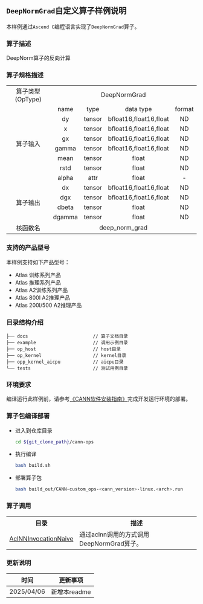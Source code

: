 ## `DeepNormGrad`自定义算子样例说明 
本样例通过`Ascend C`编程语言实现了`DeepNormGrad`算子。

### 算子描述
DeepNorm算子的反向计算

### 算子规格描述

<table>
<tr><td rowspan="1" align="center">算子类型(OpType)</td><td colspan="4" align="center">DeepNormGrad</td></tr>
</tr>
<tr><td rowspan="8" align="center">算子输入</td><td align="center">name</td><td align="center">type</td><td align="center">data type</td><td align="center">format</td></tr>
<tr><td align="center">dy</td><td align="center">tensor</td><td align="center">bfloat16,float16,float</td><td align="center">ND</td></tr>
<tr><td align="center">x</td><td align="center">tensor</td><td align="center">bfloat16,float16,float</td><td align="center">ND</td></tr>
<tr><td align="center">gx</td><td align="center">tensor</td><td align="center">bfloat16,float16,float</td><td align="center">ND</td></tr>
<tr><td align="center">gamma</td><td align="center">tensor</td><td align="center">bfloat16,float16,float</td><td align="center">ND</td></tr>
<tr><td align="center">mean</td><td align="center">tensor</td><td align="center">float</td><td align="center">ND</td></tr>
<tr><td align="center">rstd</td><td align="center">tensor</td><td align="center">float</td><td align="center">ND</td></tr>
<tr><td align="center">alpha</td><td align="center">attr</td><td align="center">float</td><td align="center">-</td></tr>
</tr>
</tr>
<tr><td rowspan="4" align="center">算子输出</td><td align="center">dx</td><td align="center">tensor</td><td align="center">bfloat16,float16,float</td><td align="center">ND</td></tr>
<tr><td align="center">dgx</td><td align="center">tensor</td><td align="center">bfloat16,float16,float</td><td align="center">ND</td></tr>
<tr><td align="center">dbeta</td><td align="center">tensor</td><td align="center">float</td><td align="center">ND</td></tr>
<tr><td align="center">dgamma</td><td align="center">tensor</td><td align="center">float</td><td align="center">ND</td></tr>
</tr>
<tr><td rowspan="1" align="center">核函数名</td><td colspan="4" align="center">deep_norm_grad</td></tr>
</table>

### 支持的产品型号
本样例支持如下产品型号：
- Atlas 训练系列产品
- Atlas 推理系列产品
- Atlas A2训练系列产品
- Atlas 800I A2推理产品
- Atlas 200I/500 A2推理产品

### 目录结构介绍
```
├── docs                        // 算子文档目录
├── example                     // 调用示例目录
├── op_host                     // host目录
├── op_kernel                   // kernel目录
├── opp_kernel_aicpu            // aicpu目录
└── tests                       // 测试用例目录
```

### 环境要求
编译运行此样例前，请参考[《CANN软件安装指南》](https://hiascend.com/document/redirect/CannCommunityInstSoftware)完成开发运行环境的部署。

### 算子包编译部署
  - 进入到仓库目录

    ```bash
    cd ${git_clone_path}/cann-ops
    ```

  - 执行编译

    ```bash
    bash build.sh
    ```

  - 部署算子包

    ```bash
    bash build_out/CANN-custom_ops-<cann_version>-linux.<arch>.run
    ```
### 算子调用
<table>
    <th>目录</th><th>描述</th>
    <tr>
        <td><a href="./examples/AclNNInvocationNaive"> AclNNInvocationNaive</td><td>通过aclnn调用的方式调用DeepNormGrad算子。</td>
    </tr>
</table>

### 更新说明
| 时间 | 更新事项 |
|----|------|
| 2025/04/06 | 新增本readme |